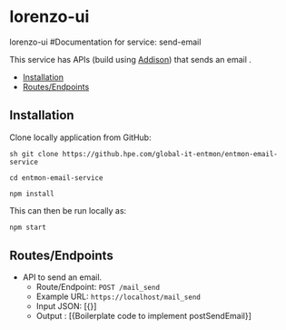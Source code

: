 # lorenzo-ui
lorenzo-ui
#Documentation for service: send-email

This service has APIs (build using [Addison](https://github.hpe.com/global-it-addison/documentation)) that sends an email .

<!-- TOC depthFrom:2 -->


- [Installation](#installation)
- [Routes/Endpoints](#routesendpoints)


<!-- /TOC -->

## Installation

Clone locally application from GitHub:

```sh git clone https://github.hpe.com/global-it-entmon/entmon-email-service```

```cd entmon-email-service```

```npm install```

This can then be run locally as:

```sh
npm start
```

## Routes/Endpoints

* API to send an email.
	* Route/Endpoint: `POST /mail_send`
	* Example URL: `https://localhost/mail_send`
	* Input JSON: [{}]
	* Output : [{Boilerplate code to implement postSendEmail}]

